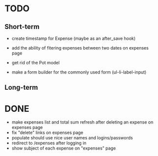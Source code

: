 # TODO

## Short-term

* create timestamp for Expense (maybe as an after_save hook)
* add the ability of fitering expenses between two dates on expenses page

* get rid of the Pot model
* make a form builder for the commonly used form (ul-li-label-input)

## Long-term

# DONE

* make expenses list and total sum refresh after deleting an expense on expenses page
* fix "delete" links on expenses page
* populate should use nice user names and logins/passwords
* redirect to /expenses after logging in
* show subject of each expense on "expenses" page


